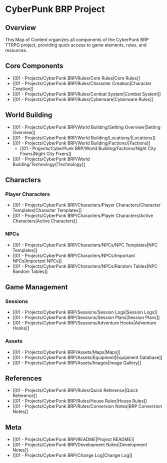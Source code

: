 # CyberPunk BRP Project

## Overview
This Map of Content organizes all components of the CyberPunk BRP TTRPG project, providing quick access to game elements, rules, and resources.

## Core Components
- [[01 - Projects/CyberPunk BRP/Rules/Core Rules|Core Rules]]
- [[01 - Projects/CyberPunk BRP/Rules/Character Creation|Character Creation]]
- [[01 - Projects/CyberPunk BRP/Rules/Combat System|Combat System]]
- [[01 - Projects/CyberPunk BRP/Rules/Cyberware|Cyberware Rules]]

## World Building
- [[01 - Projects/CyberPunk BRP/World Building/Setting Overview|Setting Overview]]
- [[01 - Projects/CyberPunk BRP/World Building/Locations/|Locations]]
- [[01 - Projects/CyberPunk BRP/World Building/Factions/|Factions]]
  - [[01 - Projects/CyberPunk BRP/World Building/Factions/Night City Fixers|Night City Fixers]]
- [[01 - Projects/CyberPunk BRP/World Building/Technology/|Technology]]

## Characters
### Player Characters
- [[01 - Projects/CyberPunk BRP/Characters/Player Characters/Character Templates|Character Templates]]
- [[01 - Projects/CyberPunk BRP/Characters/Player Characters/Active Characters|Active Characters]]

### NPCs
- [[01 - Projects/CyberPunk BRP/Characters/NPCs/NPC Templates|NPC Templates]]
- [[01 - Projects/CyberPunk BRP/Characters/NPCs/Important NPCs|Important NPCs]]
- [[01 - Projects/CyberPunk BRP/Characters/NPCs/Random Tables|NPC Random Tables]]

## Game Management
### Sessions
- [[01 - Projects/CyberPunk BRP/Sessions/Session Logs|Session Logs]]
- [[01 - Projects/CyberPunk BRP/Sessions/Session Plans|Session Plans]]
- [[01 - Projects/CyberPunk BRP/Sessions/Adventure Hooks|Adventure Hooks]]

### Assets
- [[01 - Projects/CyberPunk BRP/Assets/Maps|Maps]]
- [[01 - Projects/CyberPunk BRP/Assets/Equipment|Equipment Database]]
- [[01 - Projects/CyberPunk BRP/Assets/Images|Image Gallery]]

## References
- [[01 - Projects/CyberPunk BRP/Rules/Quick Reference|Quick Reference]]
- [[01 - Projects/CyberPunk BRP/Rules/House Rules|House Rules]]
- [[01 - Projects/CyberPunk BRP/Rules/Conversion Notes|BRP Conversion Notes]]

## Meta
- [[01 - Projects/CyberPunk BRP/README|Project README]]
- [[01 - Projects/CyberPunk BRP/Development Notes|Development Notes]]
- [[01 - Projects/CyberPunk BRP/Change Log|Change Log]]

